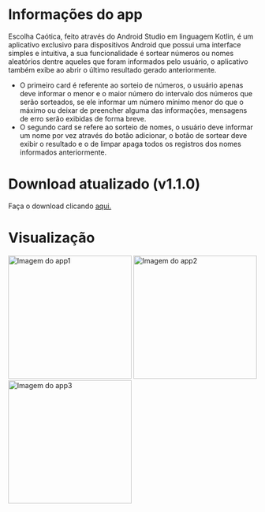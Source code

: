 # Informações do app
Escolha Caótica, feito através do Android Studio em linguagem Kotlin, é um aplicativo exclusivo para dispositivos Android que possui uma interface simples e intuitiva, a sua funcionalidade é sortear números ou nomes aleatórios dentre aqueles que foram informados pelo usuário, o aplicativo também exibe ao abrir o último resultado gerado anteriormente.

- O primeiro card é referente ao sorteio de números, o usuário apenas deve informar o menor e o maior número do intervalo dos números que serão sorteados, se ele informar um número mínimo menor do que o máximo ou deixar de preencher alguma das informações, mensagens de erro serão exibidas de forma breve. 
- O segundo card se refere ao sorteio de nomes, o usuário deve informar um nome por vez através do botão adicionar, o botão de sortear deve exibir o resultado e o de limpar apaga todos os registros dos nomes informados anteriormente.

# Download atualizado (v1.1.0)
Faça o download clicando [aqui.](https://github.com/HugoJordan7/escolha-caotica/raw/main/Escolha%20Ca%C3%B3tica.apk)

# Visualização
<img src="https://github.com/HugoJordan7/escolha-caotica/assets/116570979/1689542a-fbd2-4fc1-8349-3cc297950edf" width="250" alt="Imagem do app1"> 
<img src="https://github.com/HugoJordan7/escolha-caotica/assets/116570979/b884dc94-2042-4367-b9cf-74c340aa0440" width="250" alt="Imagem do app2">
<img src="https://github.com/HugoJordan7/escolha-caotica/assets/116570979/284e462e-a747-4cf0-819d-032ba525df0e" width="250" alt="Imagem do app3"> 
